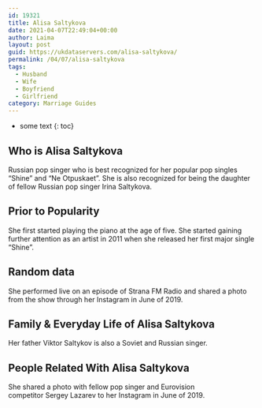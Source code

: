 ```yaml
---
id: 19321
title: Alisa Saltykova
date: 2021-04-07T22:49:04+00:00
author: Laima
layout: post
guid: https://ukdataservers.com/alisa-saltykova/
permalink: /04/07/alisa-saltykova
tags:
  - Husband
  - Wife
  - Boyfriend
  - Girlfriend
category: Marriage Guides
---
```


* some text
{: toc}


## Who is Alisa Saltykova
                  
                  
                  
Russian pop singer who is best recognized for her popular pop singles &#8220;Shine&#8221; and &#8220;Ne Otpuskaet&#8221;. She is also recognized for being the daughter of fellow Russian pop singer Irina Saltykova. 
                  
              
            
              
            
                
                
                
## Prior to Popularity
                  
                  
                  
She first started playing the piano at the age of five. She started gaining further attention as an artist in 2011 when she released her first major single &#8220;Shine&#8221;. 
                  
              
            
              
            
                
                
                
## Random data
                  
                  
                  
She performed live on an episode of Strana FM Radio and shared a photo from the show through her Instagram in June of 2019. 
                  
              
            
              
            
                
                
                
## Family & Everyday Life of Alisa Saltykova
                  
                  
                  
Her father Viktor Saltykov is also a Soviet and Russian singer. 
                  
              
            
              
            
                
                
                
## People Related With Alisa Saltykova
                  
                  
                  
She shared a photo with fellow pop singer and Eurovision competitor Sergey Lazarev to her Instagram in June of 2019. 
                  
              
            
              
            
                
              
            
              
              
            
            
              
            
          
          
          